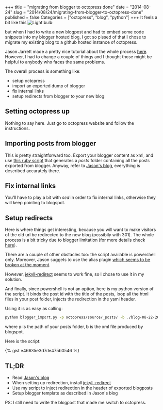 +++
title = "migrating from blogger to octopress done"
date = "2014-08-24"
slug = "2014/08/24/migrating-from-blogger-to-octopress-done"
published = false
Categories = ["octopress", "blog", "python"]
+++
It feels a bit like this ![Light bulb](http://i.imgur.com/t0XHtgJ.gif)

but when I had to write a new blogpost and had to embed some code snippets into my blogger hosted blog, I got so pissed of that I chose to migrate my existing blog to a github hosted instance of octopress. 

Jason Jarrett made a pretty nice tutorial about the whole process [here](http://staxmanade.com/2014/04/migrating-blogspot-to-octopress-part-1-introduction/). 
However, I had to change a couple of things and I thought those might be helpful to anybody who faces the same problems.

The overall process is something like:

+ setup octopress
+ import an exported dump of blogger
+ fix internal links
+ setup redirects from blogger to your new blog

## Setting octopress up
Nothing to say here. Just go to octopress website and follow the instructions.

## Importing posts from blogger
This is pretty straightforward too. Export your blogger content as xml, and use [this ruby script](https://gist.github.com/juniorz/1564581) that generates a _posts_ folder containing all the posts exported from blogger. Anyway, refer to [Jason's blog](http://staxmanade.com/2014/04/migrating-blogspot-to-octopress-part-4-import-content-into-ctopress/), everything is described accurately there.

## Fix internal links
You'll have to play a bit with _sed_ in order to fix internal links, otherwise they will keep pointing to blogspot. 

## Setup redirects
Here is where things get interesting, because you will want to make visitors of the old url be redirected to the new blog (possibily with 301). The whole process is a bit tricky due to blogger limitation (for more details check [here](http://staxmanade.com/2014/04/migrating-blogspot-to-octopress-part-6-301-redirect-old-posts-to-new-location/)). 

There are a couple of other obstacles too: the script available is powershell only. Moreover, Jason suggets to use the alias plugin [which seems to be broken at the moment](https://github.com/imathis/octopress/issues/1610).

However, [jekyll-redirect](https://github.com/jekyll/jekyll-redirect-from) seems to work fine, so I chose to use it in my solution.

And finally, since powershell is not an option, here is my python version of the script. It binds the post id with the title of the posts, loop all the html files in your post folder, injects the redirection in the yaml header.

Using it is as easy as calling:
```sh
python blogger_import.py -p octopress/source/_posts/ -b ./blog-08-22-2014.xml
```

where p is the path of your posts folder, b is the xml file produced by blogspot.

Here is the script:

{% gist e46635e3d7de475b0546 %}


## TL;DR

+ Read [Jason's blog](http://staxmanade.com/2014/04/migrating-blogspot-to-octopress-part-1-introduction/)
+ When setting up redirection, install [jekyll-redirect](https://github.com/jekyll/jekyll-redirect-from)
+ Use my script to inject redirection in the header of exported blogposts
+ Setup blogger template as described in Jason's blog

PS: I still need to write the blogpost that made me switch to octopress.
